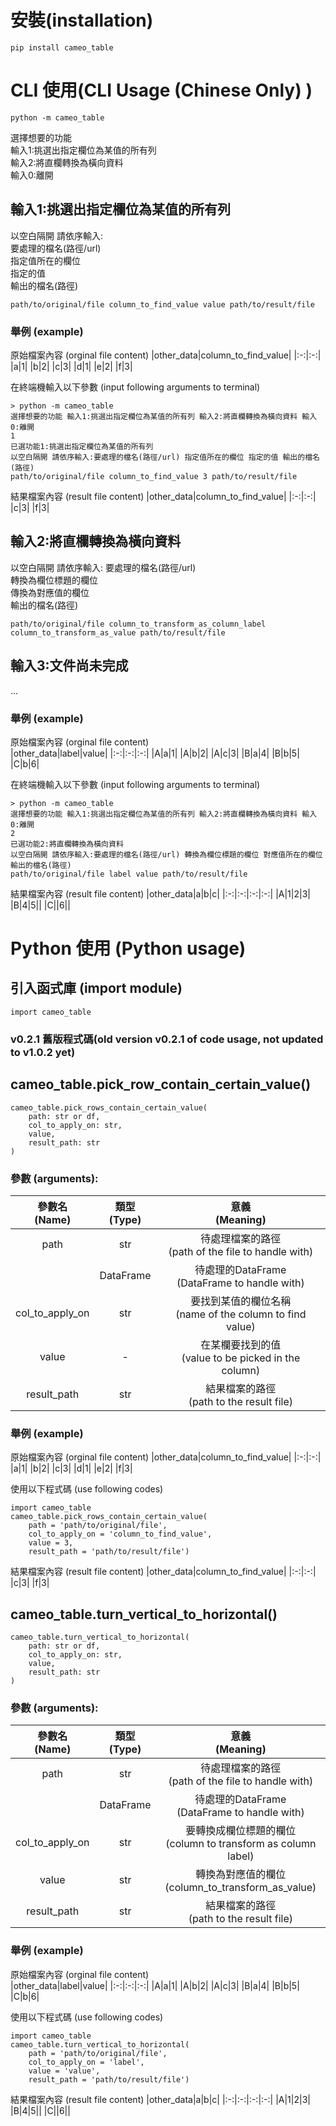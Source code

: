 # 安裝(installation)
```
pip install cameo_table
```
# CLI 使用(CLI Usage (Chinese Only) )
```
python -m cameo_table
```
選擇想要的功能  
輸入1:挑選出指定欄位為某值的所有列  
輸入2:將直欄轉換為橫向資料  
輸入0:離開  
## 輸入1:挑選出指定欄位為某值的所有列
以空白隔開 請依序輸入:  
要處理的檔名(路徑/url)  
指定值所在的欄位  
指定的值  
輸出的檔名(路徑)
```
path/to/original/file column_to_find_value value path/to/result/file
```
### 舉例 (example)
原始檔案內容 (orginal file content)
|other_data|column_to_find_value|
|:-:|:-:|
|a|1|
|b|2|
|c|3|
|d|1|
|e|2|
|f|3|

在終端機輸入以下參數 (input following arguments to terminal)
```
> python -m cameo_table
選擇想要的功能 輸入1:挑選出指定欄位為某值的所有列 輸入2:將直欄轉換為橫向資料 輸入0:離開
1
已選功能1:挑選出指定欄位為某值的所有列
以空白隔開 請依序輸入:要處理的檔名(路徑/url) 指定值所在的欄位 指定的值 輸出的檔名(路徑)
path/to/original/file column_to_find_value 3 path/to/result/file
```
結果檔案內容 (result file content)
|other_data|column_to_find_value|
|:-:|:-:|
|c|3|
|f|3|
## 輸入2:將直欄轉換為橫向資料
以空白隔開  請依序輸入:
要處理的檔名(路徑/url)  
轉換為欄位標題的欄位  
傳換為對應值的欄位  
輸出的檔名(路徑)
```
path/to/original/file column_to_transform_as_column_label column_to_transform_as_value path/to/result/file
```
## 輸入3:文件尚未完成
...
### 舉例 (example)
原始檔案內容 (orginal file content)  
|other_data|label|value|
|:-:|:-:|:-:|
|A|a|1|
|A|b|2|
|A|c|3|
|B|a|4|
|B|b|5|
|C|b|6|

在終端機輸入以下參數 (input following arguments to terminal)
```
> python -m cameo_table
選擇想要的功能 輸入1:挑選出指定欄位為某值的所有列 輸入2:將直欄轉換為橫向資料 輸入0:離開
2
已選功能2:將直欄轉換為橫向資料
以空白隔開 請依序輸入:要處理的檔名(路徑/url) 轉換為欄位標題的欄位 對應值所在的欄位 輸出的檔名(路徑)
path/to/original/file label value path/to/result/file
```
結果檔案內容 (result file content)
|other_data|a|b|c|
|:-:|:-:|:-:|:-:|
|A|1|2|3|
|B|4|5||
|C||6||
# Python 使用 (Python usage)
## 引入函式庫 (import module)
```
import cameo_table
```
### v0.2.1 舊版程式碼(old version v0.2.1 of code usage, not updated to v1.0.2 yet)
## cameo_table.pick_row_contain_certain_value()
```
cameo_table.pick_rows_contain_certain_value(
    path: str or df,
    col_to_apply_on: str,
    value,
    result_path: str
)
```
### 參數 (arguments):  
|參數名<br />(Name)|類型<br />(Type)|意義<br />(Meaning)|
|:-:|:-:|:-:|
|path|str|待處理檔案的路徑<br />(path of the file to handle with)|
||DataFrame|待處理的DataFrame<br />(DataFrame to handle with)|
|col_to_apply_on|str|要找到某值的欄位名稱<br />(name of the column to find value)
|value|-|在某欄要找到的值<br />(value to be picked in the column)|
|result_path|str|結果檔案的路徑<br />(path to the result file)

### 舉例 (example)
原始檔案內容 (orginal file content)
|other_data|column_to_find_value|
|:-:|:-:|
|a|1|
|b|2|
|c|3|
|d|1|
|e|2|
|f|3|

使用以下程式碼 (use following codes)
```
import cameo_table
cameo_table.pick_rows_contain_certain_value(
    path = 'path/to/original/file',
    col_to_apply_on = 'column_to_find_value',
    value = 3,
    result_path = 'path/to/result/file')
```
結果檔案內容 (result file content)
|other_data|column_to_find_value|
|:-:|:-:|
|c|3|
|f|3|
## cameo_table.turn_vertical_to_horizontal()
```
cameo_table.turn_vertical_to_horizontal(
    path: str or df,
    col_to_apply_on: str,
    value,
    result_path: str
)
```
### 參數 (arguments):  
|參數名<br />(Name)|類型<br />(Type)|意義<br />(Meaning)|
|:-:|:-:|:-:|
|path|str|待處理檔案的路徑<br />(path of the file to handle with)|
||DataFrame|待處理的DataFrame<br />(DataFrame to handle with)|
|col_to_apply_on|str|要轉換成欄位標題的欄位<br />(column to transform as column label)
|value|str|轉換為對應值的欄位<br />(column_to_transform_as_value)|
|result_path|str|結果檔案的路徑<br />(path to the result file)

### 舉例 (example)
原始檔案內容 (orginal file content)  
|other_data|label|value|
|:-:|:-:|:-:|
|A|a|1|
|A|b|2|
|A|c|3|
|B|a|4|
|B|b|5|
|C|b|6|

使用以下程式碼 (use following codes)
```
import cameo_table
cameo_table.turn_vertical_to_horizontal(
    path = 'path/to/original/file',
    col_to_apply_on = 'label',
    value = 'value',
    result_path = 'path/to/result/file')
```
結果檔案內容 (result file content)
|other_data|a|b|c|
|:-:|:-:|:-:|:-:|
|A|1|2|3|
|B|4|5||
|C||6||